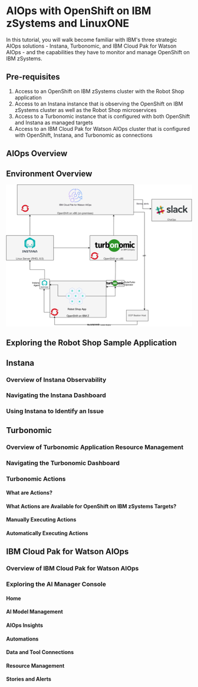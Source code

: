 # AIOps with OpenShift on IBM zSystems and LinuxONE

In this tutorial, you will walk become familiar with IBM's three strategic AIOps solutions - Instana, Turbonomic, and IBM Cloud Pak for Watson AIOps - and the capabilities they have to monitor and manage OpenShift on IBM zSystems.

## Pre-requisites

1. Access to an OpenShift on IBM zSystems cluster with the Robot Shop application
2. Access to an Instana instance that is observing the OpenShift on IBM zSystems cluster as well as the Robot Shop microservices
3. Access to a Turbonomic instance that is configured with both OpenShift and Instana as managed targets
4. Access to an IBM Cloud Pak for Watson AIOps cluster that is configured with OpenShift, Instana, and Turbonomic as connections

## AIOps Overview

## Environment Overview

![aiops-arch](aiops-arch.drawio.svg)

## Exploring the Robot Shop Sample Application

## Instana

### Overview of Instana Observability

### Navigating the Instana Dashboard

### Using Instana to Identify an Issue

## Turbonomic

### Overview of Turbonomic Application Resource Management 

### Navigating the Turbonomic Dashboard

### Turbonomic Actions

#### What are Actions?

#### What Actions are Available for OpenShift on IBM zSystems Targets?

#### Manually Executing Actions

#### Automatically Executing Actions

## IBM Cloud Pak for Watson AIOps

### Overview of IBM Cloud Pak for Watson AIOps

### Exploring the AI Manager Console

#### Home

#### AI Model Management

#### AIOps Insights

#### Automations

#### Data and Tool Connections

#### Resource Management

#### Stories and Alerts